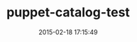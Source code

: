 ---
layout: post
title:  "puppet-catalog-test"
repo:   "invadersmustdie/puppet-catalog-test"
date:   2015-02-18 17:15:49
gemurl: https://github.com/invadersmustdie/puppet-catalog-test/
---